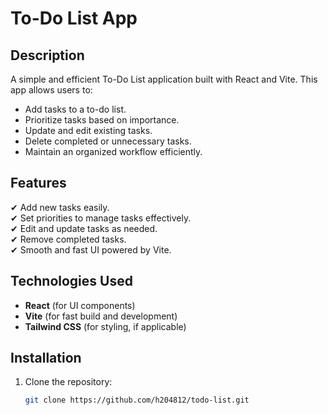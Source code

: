 # To-Do List App

## Description
A simple and efficient To-Do List application built with React and Vite. This app allows users to:
- Add tasks to a to-do list.
- Prioritize tasks based on importance.
- Update and edit existing tasks.
- Delete completed or unnecessary tasks.
- Maintain an organized workflow efficiently.

## Features
✔ Add new tasks easily.  
✔ Set priorities to manage tasks effectively.  
✔ Edit and update tasks as needed.  
✔ Remove completed tasks.  
✔ Smooth and fast UI powered by Vite.  

## Technologies Used
- **React** (for UI components)  
- **Vite** (for fast build and development)  
- **Tailwind CSS** (for styling, if applicable)  

## Installation

1. Clone the repository:
   ```sh
   git clone https://github.com/h204812/todo-list.git

